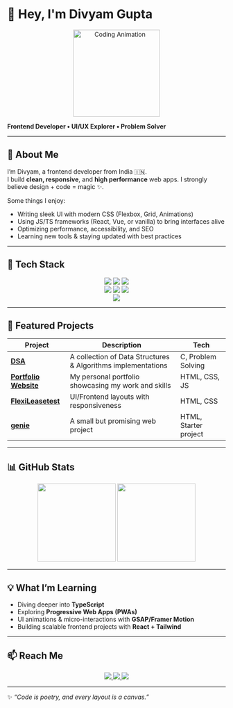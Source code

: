 # 👋 Hey, I'm Divyam Gupta

<p align="center">
  <img src="[https://i.postimg.cc/bwwKNr6D/143c003f-635f-4ec7-893f-a342e2ad8533-removalai-preview.png](https://i.postimg.cc/wT7XqdX3/143c003f-635f-4ec7-893f-a342e2ad8533-removalai-preview.png)" width="200" alt="Coding Animation">
</p>

**Frontend Developer • UI/UX Explorer • Problem Solver**

---

## 🔭 About Me

I’m Divyam, a frontend developer from India 🇮🇳.  
I build **clean, responsive**, and **high performance** web apps. I strongly believe design + code = magic ✨.  
  
Some things I enjoy:  
- Writing sleek UI with modern CSS (Flexbox, Grid, Animations)  
- Using JS/TS frameworks (React, Vue, or vanilla) to bring interfaces alive  
- Optimizing performance, accessibility, and SEO  
- Learning new tools & staying updated with best practices  

---

## 🧰 Tech Stack

<p align="center">
  <img src="https://img.shields.io/badge/HTML5-E34F26?style=for-the-badge&logo=html5&logoColor=white"/>  
  <img src="https://img.shields.io/badge/CSS3-1572B6?style=for-the-badge&logo=css3&logoColor=white"/>  
  <img src="https://img.shields.io/badge/JavaScript-F7DF1E?style=for-the-badge&logo=javascript&logoColor=black"/>   
  <br>
  <img src="https://img.shields.io/badge/React-20232A?style=for-the-badge&logo=react&logoColor=61DAFB"/>  
  <img src="https://img.shields.io/badge/Tailwind_CSS-38B2AC?style=for-the-badge&logo=tailwind-css&logoColor=white"/>   
  <img src="https://img.shields.io/badge/Vite-646CFF?style=for-the-badge&logo=vite&logoColor=white"/>  
  <br>
  <img src="https://img.shields.io/badge/Figma-F24E1E?style=for-the-badge&logo=figma&logoColor=white"/>  
</p>

---

## 🚀 Featured Projects

| Project | Description | Tech |
|--------|-------------|------|
| [**DSA**](https://github.com/Divyam-Gupta2006/DSA) | A collection of Data Structures & Algorithms implementations | C, Problem Solving |
| [**Portfolio Website**](https://github.com/Divyam-Gupta2006/Divyam-Gupta2006.github.io) | My personal portfolio showcasing my work and skills | HTML, CSS, JS |
| [**FlexiLeasetest**](https://github.com/Divyam-Gupta2006/FlexiLeasetest) | UI/Frontend layouts with responsiveness | HTML, CSS |
| [**genie**](https://github.com/Divyam-Gupta2006/genie) | A small but promising web project | HTML, Starter project |

---

## 📊 GitHub Stats

<p align="center">
  <img src="https://github-readme-stats.vercel.app/api?username=Divyam-Gupta2006&show_icons=true&theme=radical" height="180">
  <img src="https://github-readme-stats.vercel.app/api/top-langs/?username=Divyam-Gupta2006&layout=compact&theme=radical" height="180">
</p>

---

## 💡 What I’m Learning

- Diving deeper into **TypeScript**  
- Exploring **Progressive Web Apps (PWAs)**  
- UI animations & micro-interactions with **GSAP/Framer Motion**  
- Building scalable frontend projects with **React + Tailwind**  

---

## 📫 Reach Me  

<p align="center">
  <a href="mailto:divyamgupta.work@gmail.com">
    <img src="https://img.shields.io/badge/Email-D14836?style=flat-square&logo=gmail&logoColor=white"/>
  </a>
  <a href="https://www.linkedin.com/in/divyam-gupta-862542324/">
    <img src="https://img.shields.io/badge/LinkedIn-0A66C2?style=flat-square&logo=linkedin&logoColor=white"/>
  </a>
  <a href="https://divyam-gupta2006.github.io/">
    <img src="https://img.shields.io/badge/Portfolio-FF5722?style=flat-square&logo=firefox&logoColor=white"/>
  </a>
</p>

---

✨ *“Code is poetry, and every layout is a canvas.”*  
